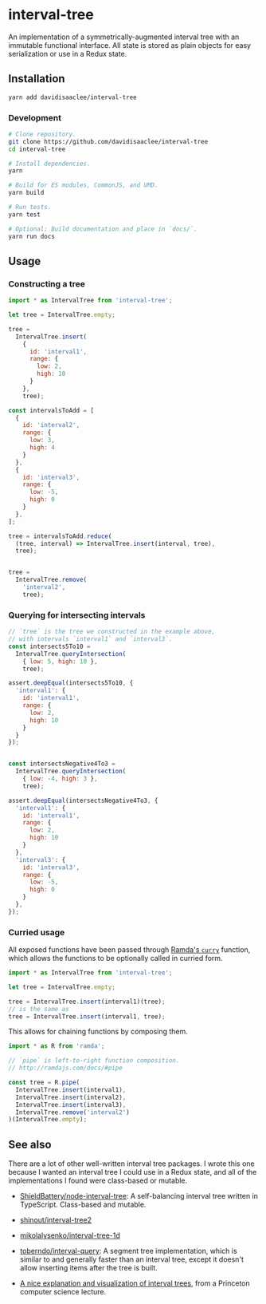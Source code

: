 # interval-tree
An implementation of a symmetrically-augmented interval tree with an
immutable functional interface. All state is stored as plain objects
for easy serialization or use in a Redux state.

## Installation
```bash
yarn add davidisaaclee/interval-tree
```

### Development
```bash
# Clone repository.
git clone https://github.com/davidisaaclee/interval-tree
cd interval-tree

# Install dependencies.
yarn

# Build for ES modules, CommonJS, and UMD.
yarn build

# Run tests.
yarn test

# Optional: Build documentation and place in `docs/`.
yarn run docs
```

## Usage

### Constructing a tree
```javascript
import * as IntervalTree from 'interval-tree';

let tree = IntervalTree.empty;

tree =
  IntervalTree.insert(
    {
      id: 'interval1', 
      range: {
        low: 2,
        high: 10
      }
    },
    tree);

const intervalsToAdd = [
  {
    id: 'interval2', 
    range: {
      low: 3,
      high: 4
    }
  },
  {
    id: 'interval3', 
    range: {
      low: -5,
      high: 0
    }
  },
];

tree = intervalsToAdd.reduce(
  (tree, interval) => IntervalTree.insert(interval, tree),
  tree);


tree =
  IntervalTree.remove(
    'interval2',
    tree);
```

### Querying for intersecting intervals
```javascript
// `tree` is the tree we constructed in the example above,
// with intervals `interval1` and `interval3`.
const intersects5To10 =
  IntervalTree.queryIntersection(
    { low: 5, high: 10 },
    tree);

assert.deepEqual(intersects5To10, {
  'interval1': {
    id: 'interval1', 
    range: {
      low: 2,
      high: 10
    }
  }
});


const intersectsNegative4To3 =
  IntervalTree.queryIntersection(
    { low: -4, high: 3 },
    tree);

assert.deepEqual(intersectsNegative4To3, {
  'interval1': {
    id: 'interval1', 
    range: {
      low: 2,
      high: 10
    }
  },
  'interval3': {
    id: 'interval3', 
    range: {
      low: -5,
      high: 0
    }
  },
});
```

### Curried usage
All exposed functions have been passed through
[Ramda's `curry`](http://ramdajs.com/docs/#curry) function, which
allows the functions to be optionally called in curried form.

```javascript
import * as IntervalTree from 'interval-tree';

let tree = IntervalTree.empty;

tree = IntervalTree.insert(interval1)(tree);
// is the same as
tree = IntervalTree.insert(interval1, tree);
```

This allows for chaining functions by composing them.
```javascript
import * as R from 'ramda';

// `pipe` is left-to-right function composition.
// http://ramdajs.com/docs/#pipe

const tree = R.pipe(
  IntervalTree.insert(interval1),
  IntervalTree.insert(interval2),
  IntervalTree.insert(interval3),
  IntervalTree.remove('interval2')
)(IntervalTree.empty);
```

## See also
There are a lot of other well-written interval tree packages. I wrote
this one because I wanted an interval tree I could use in a Redux
state, and all of the implementations I found were class-based or
mutable.

- [ShieldBattery/node-interval-tree](https://github.com/ShieldBattery/node-interval-tree):
A self-balancing interval tree written in TypeScript. Class-based and
mutable.
- [shinout/interval-tree2](https://github.com/shinout/interval-tree2)
- [mikolalysenko/interval-tree-1d](https://github.com/mikolalysenko/interval-tree-1d)

- [toberndo/interval-query](https://github.com/toberndo/interval-query):
A segment tree implementation, which is similar to and generally
faster than an interval tree, except it doesn't allow inserting items
after the tree is built.
- [A nice explanation and visualization of interval trees](https://www.coursera.org/learn/algorithms-part1/lecture/ot9vw/interval-search-trees),
from a Princeton computer science lecture.

